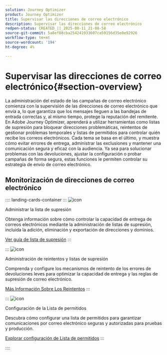 ```yaml
---
solution: Journey Optimizer
product: Journey Optimizer
title: Supervisar las direcciones de correo electrónico
description: Supervisar las direcciones de correo electrónico
redpen-status: CREATED_||_2025-08-11_21-08-58
source-git-commit: 5a8ef88cba254241933607ca59156d35e0e92926
workflow-type: tm+mt
source-wordcount: '194'
ht-degree: 4%

---
```



# Supervisar las direcciones de correo electrónico{#section-overview}

La administración del estado de las campañas de correo electrónico comienza con la supervisión de las direcciones de correo electrónico que envía a, lo que garantiza que los mensajes lleguen a las bandejas de entrada correctas y, al mismo tiempo, protege la reputación del remitente. En Adobe Journey Optimizer, aprenderá a utilizar herramientas como listas de supresión para bloquear direcciones problemáticas, reintentos de gestionar problemas temporales y listas de permitidos para controlar quién recibe los correos electrónicos. Cada tema se basa en el último, y muestra cómo evitar errores de entrega, administrar las exclusiones y mantener una comunicación segura y eficaz con la audiencia. Ya sea para solucionar problemas con las devoluciones, ajustar la configuración o probar campañas de forma segura, estas funciones le permiten controlar su estrategia de envío de correo electrónico.

## Monitorización de direcciones de correo electrónico

:::: landing-cards-container
:::
![icon](https://cdn.experienceleague.adobe.com/icons/list-check.svg)

Administrar la lista de supresión

Obtenga información sobre cómo controlar la capacidad de entrega de correos electrónicos mediante la administración de listas de supresión, incluida la adición, eliminación y exportación de direcciones y dominios.

[Ver guía de lista de supresión](../using/configuration/manage-suppression-list.md)
:::

:::
![icon](https://cdn.experienceleague.adobe.com/icons/gear.svg)

Administración de reintentos y listas de supresión

Comprenda y configure los mecanismos de reintento de los errores de devoluciones leves para optimizar la capacidad de entrega y las reglas de supresión de correo electrónico.

[Más Información Sobre Los Reintentos](../using/configuration/retries.md)
:::

:::
![icon](https://cdn.experienceleague.adobe.com/icons/shield-halved.svg)

Configuración de la Lista de permitidos

Descubra cómo configurar una lista de permitidos para garantizar comunicaciones por correo electrónico seguras y autorizadas para pruebas y producción.

[Explorar configuración de Lista de permitidos](../using/configuration/allow-list.md)
:::

::::
